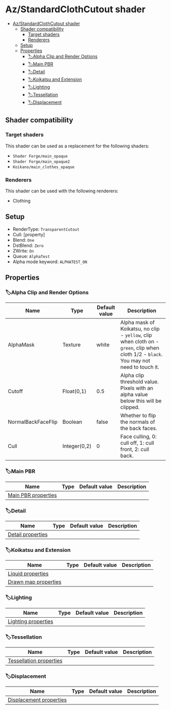 # Az/StandardClothCutout shader

- [Az/StandardClothCutout shader](#azstandardclothcutout-shader)
  - [Shader compatibility](#shader-compatibility)
    - [Target shaders](#target-shaders)
    - [Renderers](#renderers)
  - [Setup](#setup)
  - [Properties](#properties)
    - [🏷️Alpha Clip and Render Options](#️alpha-clip-and-render-options)
    - [🏷️Main PBR](#️main-pbr)
    - [🏷️Detail](#️detail)
    - [🏷️Koikatsu and Extension](#️koikatsu-and-extension)
    - [🏷️Lighting](#️lighting)
    - [🏷️Tessellation](#️tessellation)
    - [🏷️Displacement](#️displacement)

## Shader compatibility
### Target shaders
This shader can be used as a replacement for the following shaders:
- `Shader Forge/main_opaque`
- `Shader Forge/main_opaque2`
- `Koikano/main_clothes_opaque`

### Renderers
This shader can be used with the following renderers:
- Clothing

## Setup
- RenderType: `TransparentCutout`
- Cull: [property]
- Blend: `One`
- DstBlend: `Zero`
- ZWrite: `On`
- Queue: `AlphaTest`
- Alpha mode keyword: `ALPHATEST_ON`

## Properties
### 🏷️Alpha Clip and Render Options
| Name               | Type         | Default value | Description                                                                                                                            |
| ------------------ | ------------ | ------------- | -------------------------------------------------------------------------------------------------------------------------------------- |
| AlphaMask          | Texture      | white         | Alpha mask of Koikatsu, no clip - `yellow`, clip when cloth on - `green`, clip when cloth 1/2 - `black`. You may not need to touch it. |
| Cutoff             | Float(0,1)   | 0.5           | Alpha clip threshold value. Pixels with an alpha value below this will be clipped.                                                     |
| NormalBackFaceFlip | Boolean      | false         | Whether to flip the normals of the back faces.                                                                                         |
| Cull               | Integer(0,2) | 0             | Face culling, 0: cull off, 1: cull front, 2: cull back.                                                                                |

### 🏷️Main PBR
| Name                                          | Type | Default value | Description |
| --------------------------------------------- | ---- | ------------- | ----------- |
| [Main PBR properties](main_pbr_properties.md) |      |               |             |

### 🏷️Detail
| Name                                      | Type | Default value | Description |
| ----------------------------------------- | ---- | ------------- | ----------- |
| [Detail properties](detail_properties.md) |      |               |             |

### 🏷️Koikatsu and Extension
| Name                                            | Type | Default value | Description |
| ----------------------------------------------- | ---- | ------------- | ----------- |
| [Liquid properties](liquid_properties.md)       |      |               |             |
| [Drawn map properties](drawn_map_properties.md) |      |               |             |

### 🏷️Lighting
| Name                                          | Type | Default value | Description |
| --------------------------------------------- | ---- | ------------- | ----------- |
| [Lighting properties](lighting_properties.md) |      |               |             |

### 🏷️Tessellation
| Name                                                  | Type | Default value | Description |
| ----------------------------------------------------- | ---- | ------------- | ----------- |
| [Tessellation properties](tessellation_properties.md) |      |               |             |

### 🏷️Displacement
| Name                                                  | Type | Default value | Description |
| ----------------------------------------------------- | ---- | ------------- | ----------- |
| [Displacement properties](displacement_properties.md) |      |               |             |